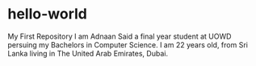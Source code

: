 # hello-world
My First Repository 
I am Adnaan Said a final year student at UOWD persuing my Bachelors in Computer Science.
I am 22 years old, from Sri Lanka living in The United Arab Emirates, Dubai. 
